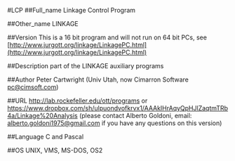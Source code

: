 #LCP
##Full_name
Linkage Control Program

##Other_name
LINKAGE

##Version
This is a 16 bit program and will not run on 64 bit PCs, see [http://www.jurgott.org/linkage/LinkagePC.html](http://www.jurgott.org/linkage/LinkagePC.html)

##Description
part of the LINKAGE auxiliary programs

##Author
Peter Cartwright (Univ Utah, now Cimarron Software [pc@cimsoft.com](mailto:pc@cimsoft.com))

##URL
http://lab.rockefeller.edu/ott/programs or https://www.dropbox.com/sh/ulpuondvofkrvx1/AAAkIHrAqyQpHJlZaqtmTRb4a/Linkage%20Analysis (please contact Alberto Goldoni, email: alberto.goldoni1975@gmail.com if you have any questions on this version)

##Language
C and Pascal

##OS
UNIX, VMS, MS-DOS, OS2

